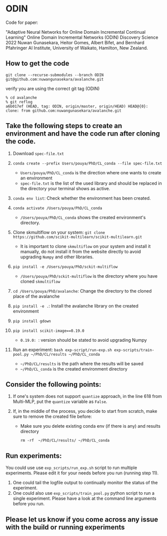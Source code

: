 # ODIN
Code for paper:

"Adaptive Neural Networks for Online Domain Incremental Continual Learning"
Online Domain Incremental Networks (ODIN)
Discovery Science 2022
Nuwan Gunasekara, Heitor Gomes, Albert Bifet, and Bernhard Pfahringer
AI Institute, University of Waikato, Hamilton, New Zealand.


## How to get the code 
```
git clone --recurse-submodules --branch ODIN git@github.com:nuwangunasekara/avalanche.git
```
verify you are using the correct git tag (ODIN)
```
% cd avalanche
% git reflog                          
a6b017ef (HEAD, tag: ODIN, origin/master, origin/HEAD) HEAD@{0}: clone: from github.com:nuwangunasekara/avalanche.git
```

## Take the following steps to create an environment and have the code run after cloning the code.

1. Download `spec-file.txt`

2. `conda create --prefix Users/pouya/PhD/CL_conda --file spec-file.txt`
    * `Users/pouya/PhD/CL_conda` is the direction where one wants to create an environment
    *  `spec-file.txt` is the list of the used library and should be replaced in the directory your terminal shows as active.
3. `conda env list`: Check whether the environment has been created.
4. `conda activate /Users/pouya/PhD/CL_conda`
    * `/Users/pouya/PhD/CL_conda` shows the created environment's directory.
5. Clone skmultiflow on your system: `git clone https://github.com/scikit-multilearn/scikit-multilearn.git`
    * It is important to clone `skmultiflow` on your system and install it manually, do not install it from the website directly to avoid upgrading `Numpy` and other libraries.
6. `pip install -e /Users/pouya/PhD/sckit-multiflow` 
    * `/Users/pouya/PhD/sckit-multiflow` is the directory where you have cloned `skmultiflow`
7. `cd /Users/pouya/PhD/avalanche`: Change the directory to the cloned place of the avalanche
8. `pip install -e .`: Install the avalanche library on the created environment
9. `pip install gdown`
10. `pip install scikit-image==0.19.0`
    * `0.19.0: `: version should be stated to avoid upgrading Numpy
11. Run an experiment: `bash exp-script/run-exp.sh exp-scripts/train-pool.py ~/PhD/CL/results ~/PhD/CL_conda`
    * `~/PhD/CL/results` is the path where the results will be saved
    * `~/PhD/CL_conda` is the created environment directory


## Consider the following points:
1. If one's system does not support `quantize` approach, in the line 618 from Multi-MLP, put the `quantize` variable as `False`.

2. If, in the middle of the process, you decide to start from scratch, make sure to remove the created file before:
    * Make sure you delete existing conda env (if there is any) and results directory
         ```
         rm -rf  ~/PhD/CL/results/ ~/PhD/CL_conda 
         ```

## Run experiments: 
You could use use ```exp_scripts/run_exp.sh``` script to run multiple experiments. Please edit it for your needs before you run (running step 11).
1. One could tail the logfile output to continually monitor the status of the experiment.
2. One could also use ```exp_scripts/train_pool.py``` python script to run a single experiment. Please have a look at the command line arguments before you run. 

## Please let us know if you come across any issue with the build or running experiments
